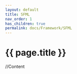 ```yaml
---
layout: default
title: SFML
nav_order: 1
has_children: true
permalink: docs/Framework/SFML
---
```


{{ page.title }}
======================

//Content